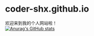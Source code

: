 # coder-shx.github.io
欢迎来到我的个人网站啦！<br>
[![Anurag's GitHub stats](https://github-readme-stats.vercel.app/api?username=coder-shx)](https://github.com/anuraghazra/github-readme-stats)
